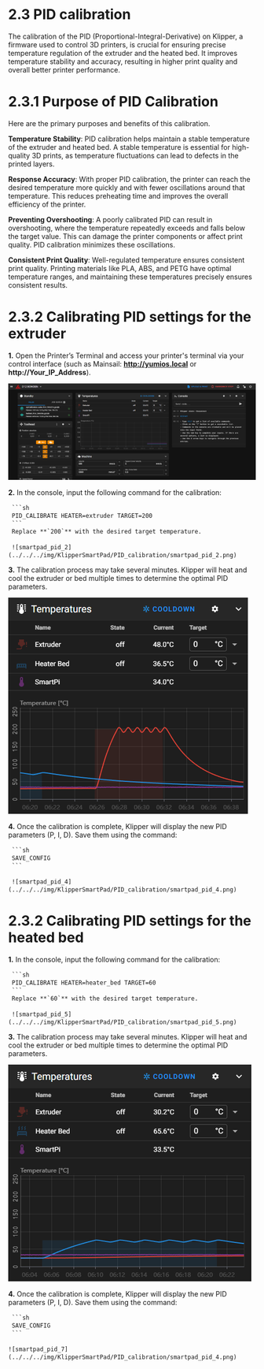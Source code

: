 # 2.3 PID calibration

The calibration of the PID (Proportional-Integral-Derivative) on Klipper, a firmware used to control 3D printers, is crucial for ensuring precise temperature regulation of the extruder and the heated bed. It improves temperature stability and accuracy, resulting in higher print quality and overall better printer performance. 

# 2.3.1 Purpose of PID Calibration

Here are the primary purposes and benefits of this calibration.

**Temperature Stability**:
   PID calibration helps maintain a stable temperature of the extruder and heated bed. A stable temperature is essential for high-quality 3D prints, as temperature fluctuations can lead to defects in the printed layers.

**Response Accuracy**:
   With proper PID calibration, the printer can reach the desired temperature more quickly and with fewer oscillations around that temperature. This reduces preheating time and improves the overall efficiency of the printer.

**Preventing Overshooting**:
   A poorly calibrated PID can result in overshooting, where the temperature repeatedly exceeds and falls below the target value. This can damage the printer components or affect print quality. PID calibration minimizes these oscillations.

**Consistent Print Quality**:
   Well-regulated temperature ensures consistent print quality. Printing materials like PLA, ABS, and PETG have optimal temperature ranges, and maintaining these temperatures precisely ensures consistent results.



# 2.3.2 Calibrating PID settings for the extruder

**1.** Open the Printer’s Terminal and access your printer's terminal via your control interface (such as Mainsail: **http://yumios.local** or **http://Your_IP_Address**).

   ![smartpad_pid_1](../../../img/KlipperSmartPad/PID_calibration/smartpad_pid_1.png)
   
**2.** In the console, input the following command for the calibration:

     ```sh
     PID_CALIBRATE HEATER=extruder TARGET=200
     ```
     Replace **`200`** with the desired target temperature.

     ![smartpad_pid_2](../../../img/KlipperSmartPad/PID_calibration/smartpad_pid_2.png)

**3.** The calibration process may take several minutes. Klipper will heat and cool the extruder or bed multiple times to determine the optimal PID parameters.

   ![smartpad_pid_3](../../../img/KlipperSmartPad/PID_calibration/smartpad_pid_3.png)

**4.** Once the calibration is complete, Klipper will display the new PID parameters (P, I, D). Save them using the command:

     ```sh
     SAVE_CONFIG
     ```

     ![smartpad_pid_4](../../../img/KlipperSmartPad/PID_calibration/smartpad_pid_4.png)

# 2.3.2 Calibrating PID settings for the heated bed

**1.** In the console, input the following command for the calibration:

     ```sh
     PID_CALIBRATE HEATER=heater_bed TARGET=60
     ```
     Replace **`60`** with the desired target temperature.

     ![smartpad_pid_5](../../../img/KlipperSmartPad/PID_calibration/smartpad_pid_5.png)

**3.** The calibration process may take several minutes. Klipper will heat and cool the extruder or bed multiple times to determine the optimal PID parameters.

   ![smartpad_pid_6](../../../img/KlipperSmartPad/PID_calibration/smartpad_pid_6.png)

**4.** Once the calibration is complete, Klipper will display the new PID parameters (P, I, D). Save them using the command:

     ```sh
     SAVE_CONFIG
     ```

    ![smartpad_pid_7](../../../img/KlipperSmartPad/PID_calibration/smartpad_pid_4.png)

